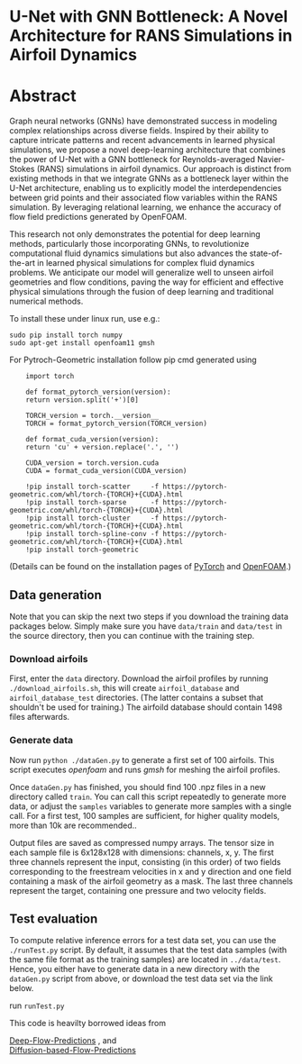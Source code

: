 # U-Net with GNN Bottleneck: A Novel Architecture for RANS Simulations in Airfoil Dynamics

# Abstract
Graph neural networks (GNNs) have demonstrated success in modeling complex relationships across diverse fields. Inspired by their ability to capture intricate patterns and recent advancements in learned physical simulations, we propose a novel deep-learning architecture that combines the power of U-Net with a GNN bottleneck for Reynolds-averaged Navier-Stokes (RANS) simulations in airfoil dynamics. Our approach is distinct from existing methods in that we integrate GNNs as a bottleneck layer within the U-Net architecture, enabling us to explicitly model the interdependencies between grid points and their associated flow variables within the RANS simulation. By leveraging relational learning, we enhance the accuracy of flow field predictions generated by OpenFOAM.

This research not only demonstrates the potential for deep learning methods, particularly those incorporating GNNs, to revolutionize computational fluid dynamics simulations but also advances the state-of-the-art in learned physical simulations for complex fluid dynamics problems. We anticipate our model will generalize well to unseen airfoil geometries and flow conditions, paving the way for efficient and effective physical simulations through the fusion of deep learning and traditional numerical methods.


To install these under linux run, use e.g.: 
```
sudo pip install torch numpy
sudo apt-get install openfoam11 gmsh
```

For Pytroch-Geometric installation follow pip cmd generated using 
```
    import torch

    def format_pytorch_version(version):
    return version.split('+')[0]

    TORCH_version = torch.__version__
    TORCH = format_pytorch_version(TORCH_version)

    def format_cuda_version(version):
    return 'cu' + version.replace('.', '')

    CUDA_version = torch.version.cuda
    CUDA = format_cuda_version(CUDA_version)

    !pip install torch-scatter     -f https://pytorch-geometric.com/whl/torch-{TORCH}+{CUDA}.html
    !pip install torch-sparse      -f https://pytorch-geometric.com/whl/torch-{TORCH}+{CUDA}.html
    !pip install torch-cluster     -f https://pytorch-geometric.com/whl/torch-{TORCH}+{CUDA}.html
    !pip install torch-spline-conv -f https://pytorch-geometric.com/whl/torch-{TORCH}+{CUDA}.html
    !pip install torch-geometric 

```

(Details can be found on the installation pages of [PyTorch](https://pytorch.org/get-started/locally/) and 
[OpenFOAM](https://openfoam.org/download/5-0-ubuntu/).)

## Data generation

Note that you can skip the next two steps if you download the training
data packages below. Simply make sure you have `data/train` and `data/test`
in the source directory, then you can continue with the training step.

### Download airfoils

First, enter the `data` directory. 
Download the airfoil profiles by running `./download_airfoils.sh`, this
will create `airfoil_database` and `airfoil_database_test` directories.
(The latter contains a subset that shouldn't be used for training.) The
airfoild database should contain 1498 files afterwards.

### Generate data

Now run `python ./dataGen.py` to generate a first set of 100 airfoils.
This script executes _openfoam_ and runs _gmsh_ for meshing the airfoil profiles. 

Once `dataGen.py` has finished, you should find 100 .npz files in a new
directory called `train`. You can call this script repeatedly to generate 
more data, or adjust
the `samples` variables to generate more samples with a single call. 
For a first test, 100 samples are sufficient, for higher quality models, more
than 10k are recommended..

Output files are saved as compressed numpy arrays. The tensor size in each
sample file is 6x128x128 with dimensions: channels, x, y. 
The first three channels represent the input,
consisting (in this order) of two fields corresponding to the freestream velocities in x and y
direction and one field containing a mask of the airfoil geometry as 
a mask. The last three channels represent the target, containing one pressure and two velocity
fields. 

## Test evaluation

To compute relative inference errors for a test data set, you can use the `./runTest.py` script.
By default, it assumes that the test data samples (with the same file format as the training samples)
are located in `../data/test`. Hence, you either have to generate data in a new directory with the
`dataGen.py` script from above, or download the test data set via the link below.

run `runTest.py` 

This code is heavilty borrowed ideas from 

[Deep-Flow-Predictions](https://github.com/thunil/Deep-Flow-Prediction) , and  
[Diffusion-based-Flow-Predictions](https://github.com/tum-pbs/Diffusion-based-Flow-Prediction)

